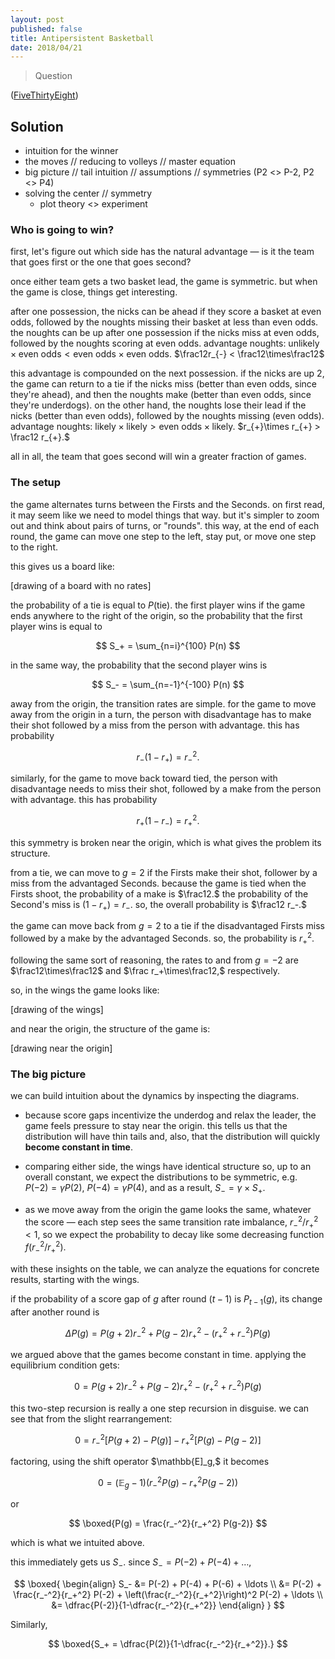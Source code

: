 ```yaml
---
layout: post
published: false
title: Antipersistent Basketball
date: 2018/04/21
---
```


>Question

<!--more-->

([FiveThirtyEight](URL))

## Solution

- intuition for the winner
- the moves // reducing to volleys // master equation
- big picture // tail intuition // assumptions // symmetries (P2 <> P-2, P2 <> P4)
- solving the center // symmetry
  - plot theory <> experiment

### Who is going to win?

first, let's figure out which side has the natural advantage — is it the team that goes first or the one that goes second? 

once either team gets a two basket lead, the game is symmetric. but when the game is close, things get interesting.

after one possession, the nicks can be ahead if they score a basket at even odds, followed by the noughts missing their basket at less than even odds. the noughts can be up after one possession if the nicks miss at even odds, followed by the noughts scoring at even odds. advantage noughts: $\text{unlikely}\times\text{even odds} < \text{even odds}\times\text{even odds}.$ $\frac12r_{-} < \frac12\times\frac12$

this advantage is compounded on the next possession. if the nicks are up 2, the game can return to a tie if the nicks miss (better than even odds, since they're ahead), and then the noughts make (better than even odds, since they're underdogs). on the other hand, the noughts lose their lead if the nicks (better than even odds), followed by the noughts missing (even odds). advantage noughts: $\text{likely}\times\text{likely} > \text{even odds}\times\text{likely}.$ $r_{+}\times r_{+} > \frac12 r_{+}.$

all in all, the team that goes second will win a greater fraction of games.

### The setup

the game alternates turns between the Firsts and the Seconds. on first read, it may seem like we need to model things that way. but it's simpler to zoom out and think about pairs of turns, or "rounds". this way, at the end of each round, the game can move one step to the left, stay put, or move one step to the right. 

this gives us a board like:

[drawing of a board with no rates]

the probability of a tie is equal to $P(\text{tie}).$ the first player wins if the game ends anywhere to the right of the origin, so the probability that the first player wins is equal to 

$$
  S_+ = \sum_{n=i}^{100} P(n)
$$

in the same way, the probability that the second player wins is 

$$
  S_- = \sum_{n=-1}^{-100} P(n)
$$

away from the origin, the transition rates are simple. for the game to move away from the origin in a turn, the person with disadvantage has to make their shot followed by a miss from the person with advantage. this has probability 

$$ 
  r_-(1-r_+) = r_-^2.
$$

similarly, for the game to move back toward tied, the person with disadvantage needs to miss their shot, followed by a make from the person with advantage. this has probability

$$
  r_+(1-r_-) = r_+^2.
$$

this symmetry is broken near the origin, which is what gives the problem its structure.

from a tie, we can move to $g = 2$ if the Firsts make their shot, follower by a miss from the advantaged Seconds. because the game is tied when the Firsts shoot, the probability of a make is $\frac12.$ the probability of the Second's miss is $(1-r_+) = r_-.$ so, the overall probability is $\frac12 r_-.$

the game can move back from $g = 2$ to a tie if the disadvantaged Firsts miss followed by a make by the advantaged Seconds. so, the probability is $r_+^2.$

following the same sort of reasoning, the rates to and from $g=-2$ are $\frac12\times\frac12$ and $\frac r_+\times\frac12,$ respectively.

so, in the wings the game looks like:

[drawing of the wings]

and near the origin, the structure of the game is:

[drawing near the origin]

### The big picture

we can build intuition about the dynamics by inspecting the diagrams. 

- because score gaps incentivize the underdog and relax the leader, the game feels pressure to stay near the origin. this tells us that the distribution will have thin tails and, also, that the distribution will quickly **become constant in time**. 

- comparing either side, the wings have identical structure so, up to an overall constant, we expect the distributions to be symmetric, e.g. $P(-2) = \gamma P(2),$ $P(-4) = \gamma P(4),$ and as a result, $S_- = \gamma \times S_+.$

- as we move away from the origin the game looks the same, whatever the score — each step sees the same transition rate imbalance, $r_-^2/r_+^2 < 1,$ so we expect the probability to decay like some decreasing function $f(r_-^2/r_+^2).$

with these insights on the table, we can analyze the equations for concrete results, starting with the wings.

if the probability of a score gap of $g$ after round $(t-1)$ is $P_{t-1}(g),$ its change after another round is

$$
  \Delta P(g) = P(g+2)r_-^2 + P(g-2)r_+^2 - (r_+^2 + r_-^2)P(g)
$$

we argued above that the games become constant in time. applying the equilibrium condition gets:

$$
  0 = P(g+2)r_-^2 + P(g-2)r_+^2 - (r_+^2 + r_-^2)P(g)
$$

this two-step recursion is really a one step recursion in disguise. we can see that from the slight rearrangement:

$$ 
  0 = r_-^2\left[P(g+2) - P(g)\right] - r_+^2\left[P(g) - P(g-2)\right]
$$

factoring, using the shift operator $\mathbb{E]_g,$ it becomes

$$
  0 = \left(\mathbb{E}_g-1\right)\left(r_-^2P(g) - r_+^2P(g-2)\right)
$$

or

$$
  \boxed{P(g) = \frac{r_-^2}{r_+^2} P(g-2)}
$$

which is what we intuited above.

this immediately gets us $S_-.$ since $S_- = P(-2) + P(-4) + \ldots,$

$$
  \boxed{
  \begin{align}
  S_- &= P(-2) + P(-4) + P(-6) + \ldots \\ 
      &= P(-2) + \frac{r_-^2}{r_+^2} P(-2) + \left(\frac{r_-^2}{r_+^2}\right)^2 P(-2) + \ldots \\
      &= \dfrac{P(-2)}{1-\dfrac{r_-^2}{r_+^2}}
  \end{align}
  }
$$

Similarly, 

$$
  \boxed{S_+ = \dfrac{P(2)}{1-\dfrac{r_-^2}{r_+^2}}.}
$$



<br>
